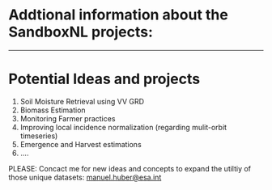# Addtional information about the SandboxNL projects:

---------------------------------------------------------------

# Potential Ideas and projects

1) Soil Moisture Retrieval using VV GRD 
2) Biomass Estimation 
3) Monitoring Farmer practices
4) Improving local incidence normalization (regarding mulit-orbit timeseries)
5) Emergence and Harvest estimations
6) ....

PLEASE: Concact me for new ideas and concepts to expand the utiltiy of those unique datasets: manuel.huber@esa.int
